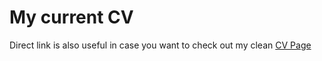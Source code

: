 # My current CV

Direct link is also useful in case you want to check out my clean [CV Page](https://lubomirqa.github.io/resume/)

